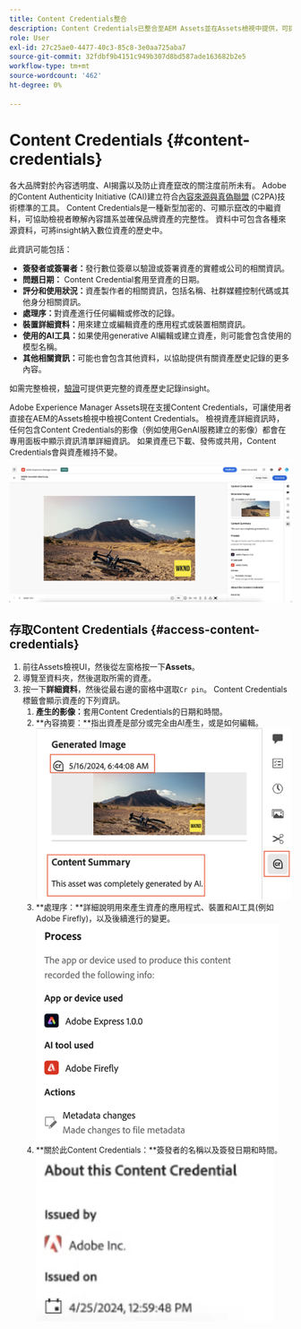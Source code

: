 ```yaml
---
title: Content Credentials整合
description: Content Credentials已整合至AEM Assets並在Assets檢視中提供，可提供資產歷史記錄的上下文，包括資產的製作方式以及參與建立資產的對象。 就像數位內容的營養標籤一樣，Content Credentials可以協助提高透明度並與受眾建立信任。
role: User
exl-id: 27c25ae0-4477-40c3-85c8-3e0aa725aba7
source-git-commit: 32fdbf9b4151c949b307d8bd587ade163682b2e5
workflow-type: tm+mt
source-wordcount: '462'
ht-degree: 0%

---
```


# Content Credentials {#content-credentials}

各大品牌對於內容透明度、AI揭露以及防止資產竄改的關注度前所未有。 Adobe的Content Authenticity Initiative (CAI)建立符合[內容來源與真偽聯盟](https://c2pa.org/specifications/specifications/1.1/specs/C2PA_Specification.html#_trust_model) (C2PA)技術標準的工具。 Content Credentials是一種新型加密的、可顯示竄改的中繼資料，可協助檢視者瞭解內容譜系並確保品牌資產的完整性。 資料中可包含各種來源資料，可將insight納入數位資產的歷史中。

此資訊可能包括：

* **簽發者或簽署者：**&#x200B;發行數位簽章以驗證或簽署資產的實體或公司的相關資訊。
* **問題日期：** Content Credential套用至資產的日期。
* **評分和使用狀況：**&#x200B;資產製作者的相關資訊，包括名稱、社群媒體控制代碼或其他身分相關資訊。
* **處理序：**&#x200B;對資產進行任何編輯或修改的記錄。
* **裝置詳細資料：**&#x200B;用來建立或編輯資產的應用程式或裝置相關資訊。
* **使用的AI工具：**&#x200B;如果使用generative AI編輯或建立資產，則可能會包含使用的模型名稱。
* **其他相關資訊：**&#x200B;可能也會包含其他資料，以協助提供有關資產歷史記錄的更多內容。

如需完整檢視，[驗證](https://contentcredentials.org/verify)可提供更完整的資產歷史記錄insight。

Adobe Experience Manager Assets現在支援Content Credentials，可讓使用者直接在AEM的Assets檢視中檢視Content Credentials。 檢視資產詳細資訊時，任何包含Content Credentials的影像（例如使用GenAI服務建立的影像）都會在專用面板中顯示資訊清單詳細資訊。 如果資產已下載、發佈或共用，Content Credentials會與資產維持不變。

![個資產](/help/assets/assets/content-credentials.png)

## 存取Content Credentials {#access-content-credentials}

1. 前往Assets檢視UI，然後從左窗格按一下&#x200B;**Assets**。
1. 導覽至資料夾，然後選取所需的資產。
1. 按一下&#x200B;**詳細資料**，然後從最右邊的窗格中選取`Cr pin`。 Content Credentials標籤會顯示資產的下列資訊。
   1. **產生的影像：**&#x200B;套用Content Credentials的日期和時間。
   1. **內容摘要：**指出資產是部分或完全由AI產生，或是如何編輯。
      ![內容認證](/help/assets/assets/content-credentials1.png)
   1. **處理序：**詳細說明用來產生資產的應用程式、裝置和AI工具(例如Adobe Firefly)，以及後續進行的變更。
      ![處理程式](/help/assets/assets/CR-Process.png)
   1. **關於此Content Credentials：**簽發者的名稱以及簽發日期和時間。
      ![簽發者](/help/assets/assets/CR-issuer.png)
